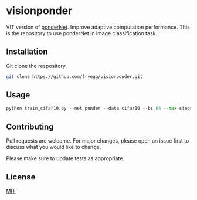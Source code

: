 # visionponder
VIT version of [ponderNet](https://arxiv.org/abs/2107.05407). Improve adaptive computation performance. This is the repository to use ponderNet in image classification task.

## Installation

Git clone the respository.

```bash
git clone https://github.com/fryegg/visionponder.git
```

## Usage

```python
python train_cifar10.py --net ponder --data cifar10 --bs 64 --max-steps 20
```

## Contributing
Pull requests are welcome. For major changes, please open an issue first to discuss what you would like to change.

Please make sure to update tests as appropriate.

## License
[MIT](https://choosealicense.com/licenses/mit/)
